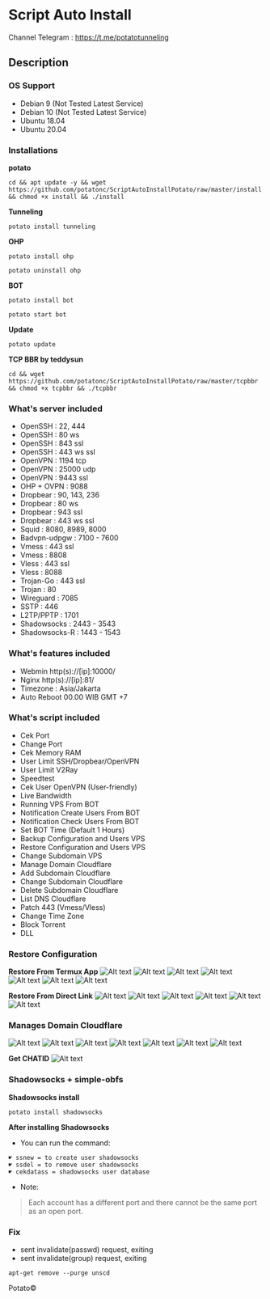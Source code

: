 # Script Auto Install
Channel Telegram : https://t.me/potatotunneling
## Description

### OS Support
* Debian 9 (Not Tested Latest Service)
* Debian 10 (Not Tested Latest Service)
* Ubuntu 18.04
* Ubuntu 20.04

### Installations
**potato**
```
cd && apt update -y && wget https://github.com/potatonc/ScriptAutoInstallPotato/raw/master/install && chmod +x install && ./install
```
**Tunneling**
```
potato install tunneling
```
**OHP**
```
potato install ohp
```
```
potato uninstall ohp
```
**BOT**
```
potato install bot
```
```
potato start bot
```
**Update**
```
potato update
```
**TCP BBR by teddysun**
```
cd && wget https://github.com/potatonc/ScriptAutoInstallPotato/raw/master/tcpbbr && chmod +x tcpbbr && ./tcpbbr
```

### What's server included
* OpenSSH          : 22, 444
* OpenSSH          : 80 ws
* OpenSSH          : 843 ssl
* OpenSSH          : 443 ws ssl
* OpenVPN          : 1194 tcp
* OpenVPN          : 25000 udp
* OpenVPN          : 9443 ssl
* OHP + OVPN       : 9088
* Dropbear         : 90, 143, 236
* Dropbear         : 80 ws
* Dropbear         : 943 ssl
* Dropbear         : 443 ws ssl
* Squid            : 8080, 8989, 8000
* Badvpn-udpgw     : 7100 - 7600
* Vmess            : 443 ssl
* Vmess            : 8808
* Vless            : 443 ssl
* Vless            : 8088
* Trojan-Go        : 443 ssl
* Trojan           : 80
* Wireguard        : 7085
* SSTP             : 446
* L2TP/PPTP        : 1701
* Shadowsocks      : 2443 - 3543
* Shadowsocks-R    : 1443 - 1543

### What's features included
* Webmin http(s)://[ip]:10000/
* Nginx http(s)://[ip]:81/
* Timezone : Asia/Jakarta
* Auto Reboot 00.00 WIB GMT +7

### What's script included
* Cek Port
* Change Port
* Cek Memory RAM
* User Limit SSH/Dropbear/OpenVPN
* User Limit V2Ray
* Speedtest
* Cek User OpenVPN (User-friendly)
* Live Bandwidth
* Running VPS From BOT
* Notification Create Users From BOT
* Notification Check Users From BOT
* Set BOT Time (Default 1 Hours)
* Backup Configuration and Users VPS
* Restore Configuration and Users VPS
* Change Subdomain VPS
* Manage Domain Cloudflare
* Add Subdomain Cloudflare
* Change Subdomain Cloudflare
* Delete Subdomain Cloudflare
* List DNS Cloudflare
* Patch 443 (Vmess/Vless)
* Change Time Zone
* Block Torrent
* DLL

### Restore Configuration
**Restore From Termux App**
![Alt text](https://github.com/potatonc/ScriptAutoInstallPotato/raw/master/1.jpg?raw=true "Restore From Termux App")
![Alt text](https://github.com/potatonc/ScriptAutoInstallPotato/raw/master/2.jpg?raw=true "Restore From Termux App")
![Alt text](https://github.com/potatonc/ScriptAutoInstallPotato/raw/master/3.jpg?raw=true "Restore From Termux App")
![Alt text](https://github.com/potatonc/ScriptAutoInstallPotato/raw/master/4.jpg?raw=true "Restore From Termux App")
![Alt text](https://github.com/potatonc/ScriptAutoInstallPotato/raw/master/5.jpg?raw=true "Restore From Termux App")
![Alt text](https://github.com/potatonc/ScriptAutoInstallPotato/raw/master/6.jpg?raw=true "Restore From Termux App")
![Alt text](https://github.com/potatonc/ScriptAutoInstallPotato/raw/master/7.jpg?raw=true "Restore From Termux App")

**Restore From Direct Link**
![Alt text](https://github.com/potatonc/ScriptAutoInstallPotato/raw/master/a.jpg?raw=true "Restore From Termux App")
![Alt text](https://github.com/potatonc/ScriptAutoInstallPotato/raw/master/b.jpg?raw=true "Restore From Termux App")
![Alt text](https://github.com/potatonc/ScriptAutoInstallPotato/raw/master/c.jpg?raw=true "Restore From Termux App")
![Alt text](https://github.com/potatonc/ScriptAutoInstallPotato/raw/master/d.jpg?raw=true "Restore From Termux App")
![Alt text](https://github.com/potatonc/ScriptAutoInstallPotato/raw/master/e.jpg?raw=true "Restore From Termux App")
![Alt text](https://github.com/potatonc/ScriptAutoInstallPotato/raw/master/f.jpg?raw=true "Restore From Termux App")

### Manages Domain Cloudflare
![Alt text](https://github.com/potatonc/sudo/raw/master/1.jpg?raw=true "Manages Domain Cloudflare")
![Alt text](https://github.com/potatonc/sudo/raw/master/2.jpg?raw=true "Manages Domain Cloudflare")
![Alt text](https://github.com/potatonc/sudo/raw/master/3.jpg?raw=true "Manages Domain Cloudflare")
![Alt text](https://github.com/potatonc/sudo/raw/master/4.jpg?raw=true "Manages Domain Cloudflare")
![Alt text](https://github.com/potatonc/sudo/raw/master/5.jpg?raw=true "Manages Domain Cloudflare")
![Alt text](https://github.com/potatonc/sudo/raw/master/6.jpg?raw=true "Manages Domain Cloudflare")
![Alt text](https://github.com/potatonc/sudo/raw/master/7.jpg?raw=true "Manages Domain Cloudflare")

**Get CHATID**
![Alt text](https://github.com/potatonc/ScriptAutoInstallPotato/raw/master/chatid.jpg?raw=true "Restore From Termux App")

### Shadowsocks + simple-obfs
**Shadowsocks install**
```
potato install shadowsocks
```
**After installing Shadowsocks**
* You can run the command:
```
☛ ssnew = to create user shadowsocks
☛ ssdel = to remove user shadowsocks
☛ cekdatass = shadowsocks user database
```
* Note:
> Each account has a different port and there cannot be the same port as an open port.

### Fix
* sent invalidate(passwd) request, exiting
* sent invalidate(group) request, exiting
```
apt-get remove --purge unscd
```



Potato©
